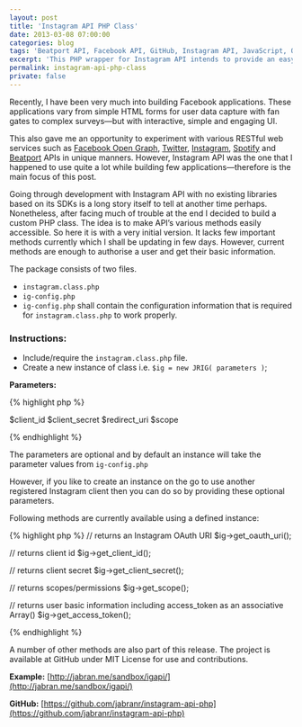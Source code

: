 ```yaml
---
layout: post
title: 'Instagram API PHP Class'
date: 2013-03-08 07:00:00
categories: blog
tags: 'Beatport API, Facebook API, GitHub, Instagram API, JavaScript, Open Graph, PHP, Spotify API, Twitter API'
excerpt: 'This PHP wrapper for Instagram API intends to provide an easy access to majority of methods in Instagram API as well as to OAuth authentication and authorization.'
permalink: instagram-api-php-class
private: false
---
```



Recently, I have been very much into building Facebook applications. These applications vary from simple HTML forms for user data capture with fan gates to complex surveys—but with interactive, simple and engaging UI.

This also gave me an opportunity to experiment with various RESTful web services such as [Facebook Open Graph][facebook-graph], [Twitter][twitter], [Instagram][instagram], [Spotify][spotify] and [Beatport][beatport] APIs in unique manners. However, Instagram API was the one that I happened to use quite a lot while building few applications—therefore is the main focus of this post.

Going through development with Instagram API with no existing libraries based on its SDKs is a long story itself to tell at another time perhaps. Nonetheless, after facing much of trouble at the end I decided to build a custom PHP class. The idea is to make API’s various methods easily accessible. So here it is with a very initial version. It lacks few important methods currently which I shall be updating in few days. However, current methods are enough to authorise a user and get their basic information.

The package consists of two files.

* `instagram.class.php`
* `ig-config.php`
* `ig-config.php` shall contain the configuration information that is required for `instagram.class.php` to work properly.

### Instructions:

* Include/require the `instagram.class.php` file.
* Create a new instance of class i.e. `$ig = new JRIG( parameters )`;

**Parameters:**


{% highlight php %}

$client_id
$client_secret
$redirect_uri
$scope

{% endhighlight %}

The parameters are optional and by default an instance will take the parameter values from `ig-config.php`

However, if you like to create an instance on the go to use another registered Instagram client then you can do so by providing these optional parameters.

Following methods are currently available using a defined instance:

{% highlight php %}
// returns an Instagram OAuth URI
$ig->get_oauth_uri();

// returns client id
$ig->get_client_id();

// returns client secret
$ig->get_client_secret();

// returns scopes/permissions
$ig->get_scope();

// returns user basic information including access_token as an associative Array()
$ig->get_access_token();

{% endhighlight %}

A number of other methods are also part of this release. The project is available at GitHub under MIT License for use and contributions.

**Example:** [http://jabran.me/sandbox/igapi/](http://jabran.me/sandbox/igapi/)

**GitHub:** [https://github.com/jabranr/instagram-api-php](https://github.com/jabranr/instagram-api-php)


[facebook-graph]: https://developers.facebook.com/docs/concepts/opengraph/
[twitter]: https://dev.twitter.com/docs/api
[instagram]: http://instagram.com/developer/
[spotify]: https://developer.spotify.com/technologies/web-api/
[beatport]: http://api.beatport.com/